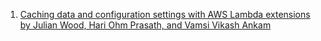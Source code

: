 
1. [Caching data and configuration settings with AWS Lambda extensions by Julian Wood, Hari Ohm Prasath, and Vamsi Vikash Ankam](https://aws.amazon.com/blogs/compute/caching-data-and-configuration-settings-with-aws-lambda-extensions/)